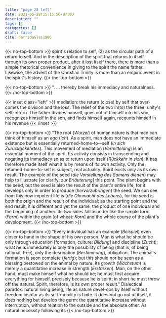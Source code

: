 ```yaml
---
title: "page 28 left"
date: 2021-05-28T15:15:56-07:00
description: ""
tags: []
categories: []
draft: false
cite: derridaGlas1986
---
```

{{< no-top-bottom >}}
spirit's relation to self, (2) as the circular path of a return to self. And in the description of the spirit that returns to itself through its own proper product, after it lost itself there, there is more than a simple rhetorical convenience in giving to the spirit the name father. Likewise, the advent of the Christian Trinity is more than an empiric event in the spirit's history.
 {{< /no-top-bottom >}}

{{< no-top-bottom >}}
 ". . . thereby break his immediacy and naturalness.
{{< /no-top-bottom >}}

{{< inset class="left" >}} 
mediation: the return (close) by self that over- comes the division and the loss. The relief of the two in(to) the three, unity's self-return. The father divides himself, goes out of himself into his son, recognizes himself in the son, and finds himself again, recounts himself in his revenue
{{< /inset >}}

 {{< no-top-bottom >}}
"The root (*Wurzel*) of human nature is that man can think of himself as an *ego* (*Ich*). As a spirit, man does not have an immediate existence but is essentially returned-home-to--self (*in sich Zurückgekehrtes*). This movement of mediation (*Vermittelung*) is an essential moment of the spirit. Its activity consists in transcending and negating its immediacy so as to return upon itself (*Rückkehr in sich*); it has therefore made itself what it is by means of its own activity. Only the retumed-home-to-self is subject, real actuality. Spirit exists only as its own result. The example of the seed (*die Vorstellung des Samens dienen*) may help to illustrate [or clarify: *zur Erläuterung*] this point.  The plant begins with the seed, but the seed is also the result of the plant's entire life, for it develops only in order to produce (*hervorzubringen*) the seed. We can see from this how impotent life is (*die Ohnmacht des Lebens*), for the seed is both the origin and the result of the individual; as the starting point and the end result, it is different and yet the same, the product of one individual and the beginning of another. Its two sides fall asunder like the simple form (*Form*) within the grain [of wheat: *Korn*] and the whole course of the plant's development. 
{{< /no-top-bottom >}}

{{< no-top-bottom >}}
"Every individual has an example (*Beispiel*) even closer to hand in the shape of his own person. Man is what he should be only through educarion [formation, culture: *Bildung*] and discipline (*Zucht*); what he is immediately is only the possibility of being (that is, of being rational, free), only the desrination (*Bestimmung*), obligation. The animal's formation is soon complete (*fertig*); but this should nor be seen as a blessing bestowed on the animal by nature. Its growth (*Wachstum*) is merely a quantitative increase in strength (*Erstarken*). Man, on the other hand, must make himself what he should be; he must first acquire everything for himself, precisely because he is spirit; in short he must throw off the natural. Spirit, therefore, is its own proper result." Dialectical paradox: natural living being, life as nature devel-ops by itself without freedom insofar as its self-mobility is finite. It does not go out of itself, it does nothing but develop the germ: the quantitative increase without interruption, without relation to the outside and the absolute other. As natural necessity following its
{{< /no-top-bottom >}}
